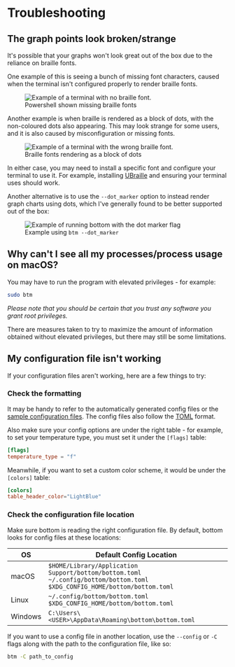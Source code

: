 # Troubleshooting

## The graph points look broken/strange

It's possible that your graphs won't look great out of the box due to the reliance on braille fonts.

One example of this is seeing a bunch of missing font characters, caused when the terminal isn't configured properly to render braille fonts.

<figure>
    <img src="../assets/screenshots/troubleshooting/no_braille.webp" alt="Example of a terminal with no braille font."/>
    <figcaption>Powershell shown missing braille fonts</figcaption>
</figure>

Another example is when braille is rendered as a block of dots, with the non-coloured dots also appearing. This may look strange for some users, and it is also caused by misconfiguration or missing fonts.

<figure>
    <img src="../assets/screenshots/troubleshooting/weird_braille.webp" alt="Example of a terminal with the wrong braille font."/>
    <figcaption>Braille fonts rendering as a block of dots</figcaption>
</figure>

In either case, you may need to install a specific font and configure your terminal to use it. For example, installing [UBraille](https://yudit.org/download/fonts/UBraille/)
and ensuring your terminal uses should work.

Another alternative is to use the `--dot_marker` option to instead render graph charts using dots, which I've generally found to be better supported out of the box:

<figure>
    <img src="../assets/screenshots/troubleshooting/dots.webp" alt="Example of running bottom with the dot marker flag"/>
    <figcaption>Example using <code>btm --dot_marker</code></figcaption>
</figure>

## Why can't I see all my processes/process usage on macOS?

You may have to run the program with elevated privileges - for example:

```bash
sudo btm
```

_Please note that you should be certain that you trust any software you grant root privileges._

There are measures taken to try to maximize the amount of information obtained without elevated privileges, but there may still be some limitations.

## My configuration file isn't working

If your configuration files aren't working, here are a few things to try:

### Check the formatting

It may be handy to refer to the automatically generated config files or the [sample configuration files](https://github.com/ClementTsang/bottom/tree/master/sample_configs).
The config files also follow the [TOML](https://toml.io/en/) format.

Also make sure your config options are under the right table - for example, to set your temperature type, you must set it under the `[flags]` table:

```toml
[flags]
temperature_type = "f"
```

Meanwhile, if you want to set a custom color scheme, it would be under the `[colors]` table:

```toml
[colors]
table_header_color="LightBlue"
```

### Check the configuration file location

Make sure bottom is reading the right configuration file. By default, bottom looks for config files at these locations:

| OS      | Default Config Location                                                                                                                |
| ------- | -------------------------------------------------------------------------------------------------------------------------------------- |
| macOS   | `$HOME/Library/Application Support/bottom/bottom.toml`<br/> `~/.config/bottom/bottom.toml` <br/> `$XDG_CONFIG_HOME/bottom/bottom.toml` |
| Linux   | `~/.config/bottom/bottom.toml` <br/> `$XDG_CONFIG_HOME/bottom/bottom.toml`                                                             |
| Windows | `C:\Users\<USER>\AppData\Roaming\bottom\bottom.toml`                                                                                   |

If you want to use a config file in another location, use the `--config` or `-C` flags along with the path to the configuration file, like so:

```bash
btm -C path_to_config
```
